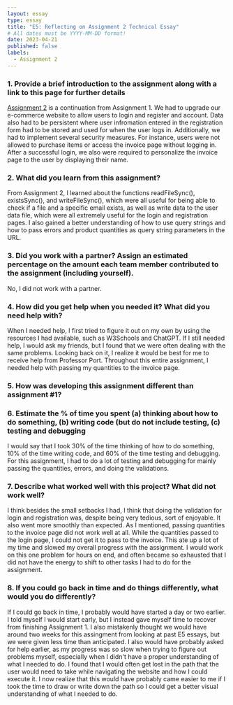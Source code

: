 ```yaml
---
layout: essay
type: essay
title: "E5: Reflecting on Assignment 2 Technical Essay"
# All dates must be YYYY-MM-DD format!
date: 2023-04-21
published: false
labels:
  - Assignment 2
---
```


### 1. Provide a brief introduction to the assignment along with a link to this page for further details

[Assignment 2](https://dport96.github.io/ITM352/morea/150.Assignment2/experience-Assignment2.html) is a continuation from Assignment 1. We had to upgrade our e-commerce website to allow users to login and register and account. Data also had to be persistent where user infromation entered in the registration form had to be stored and used for when the user logs in. Additionally, we had to implement several security measures. For instance, users were not allowed to purchase items or access the invoice page without logging in. After a successful login, we also were required to personalize the invoice page to the user by displaying their name. 

### 2. What did you learn from this assignment?

From Assignment 2, I learned about the functions readFileSync(), existsSync(), and writeFileSync(), which were all useful for being able to check if a file and a specific email exists, as well as write data to the user data file, which were all extremely useful for the login and registration pages. I also gained a better understanding of how to use query strings and how to pass errors and product quantities as query string parameters in the URL. 

### 3. Did you work with a partner? Assign an estimated percentage on the amount each team member contributed to the assignment (including yourself).

No, I did not work with a partner. 

### 4. How did you get help when you needed it? What did you need help with?

When I needed help, I first tried to figure it out on my own by using the resources I had available, such as W3Schools and ChatGPT. If I still needed help, I would ask my friends, but I found that we were often dealing with the same problems. Looking back on it, I realize it would be best for me to receive help from Professor Port. Throughout this entire assignment, I needed help with passing my quantities to the invoice page. 

### 5. How was developing this assignment different than assignment #1?



### 6. Estimate the % of time you spent (a) thinking about how to do something, (b) writing code (but do not include testing, (c) testing and debugging

I would say that I took 30% of the time thinking of how to do something, 10% of the time writing code, and 60% of the time testing and debugging. For this assignment, I had to do a lot of testing and debugging for mainly passing the quantities, errors, and doing the validations. 

### 7. Describe what worked well with this project? What did not work well?

I think besides the small setbacks I had, I think that doing the validation for login and registration was, despite being very tedious, sort of enjoyable. It also went more smoothly than expected. As I mentioned, passing quantities to the invoice page did not work well at all. While the quantities passed to the login page, I could not get it to pass to the invoice. This ate up a lot of my time and slowed my overall progress with the assignment. I would work on this one problem for hours on end, and often became so exhausted that I did not have the energy to shift to other tasks I had to do for the assignment. 

### 8. If you could go back in time and do things differently, what would you do differently?

If I could go back in time, I probably would have started a day or two earlier. I told myself I would start early, but I instead gave myself time to recover from finishing Assignment 1. I also mistakenly thought we would have around two weeks for this assingment from looking at past E5 essays, but we were given less time than anticipated. I also would have probably asked for help earlier, as my progress was so slow when trying to figure out problems myself, especially when I didn't have a proper understanding of what I needed to do. I found that I would often get lost in the path that the user would need to take while navigating the website and how I could execute it. I now realize that this would have probably came easier to me if I took the time to draw or write down the path so I could get a better visual understanding of what I needed to do. 
